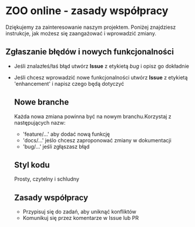 # ZOO online - zasady współpracy
Dziękujemy za zainteresowanie naszym projektem. Poniżej znajdziesz instrukcje, jak możesz się zaangażować i wprowadzić zmiany.



## Zgłaszanie błędów i nowych funkcjonalności
- Jeśli znalazłeś/łaś błąd utwórz **Issue** z etykietą *bug* i opisz go dokładnie
- Jeśli chcesz wprowadzić nowe funkcjonalności utwórz **Issue** z etykietą 'enhancement' i napisz czego będą dotyczyć

  ## Nowe branche
  Każda nowa zmiana powinna być na nowym branchu.Korzystaj z następujących nazw:
  - 'feature/...' aby dodać nową funkcję
  -  'docs/...' jeślo chcesz zaproponować zmiany w dokumentacji
  -  'bug/...' jeśli zgłąszasz błąd
 
    ## Styl kodu
  Prosty, czytelny i schludny

  ## Zasady współpracy
  - Przypisuj się do zadań, aby uniknąć konfliktów
  - Komunikuj się przez komentarze w Issue lub PR
